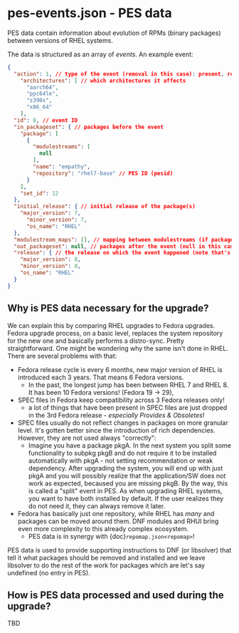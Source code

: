 # pes-events.json - PES data
PES data contain information about evolution of RPMs (binary packages) between versions of RHEL systems.

The data is structured as an array of *events*. An example event:
```json
{
  "action": 1, // type of the event (removal in this case): present, removal, split, merge, ...
    "architectures": [ // which architectures it affects
      "aarch64",
      "ppc64le",
      "s390x",
      "x86_64"
    ],
  "id": 8, // event ID
  "in_packageset": { // packages before the event
    "package": [
      {
        "modulestreams": [
          null
        ],
        "name": "empathy",
        "repository": "rhel7-base" // PES ID (pesid)
      }
    ],
    "set_id": 12
  },
  "initial_release": { // initial release of the package(s)
    "major_version": 7,
      "minor_version": 7,
      "os_name": "RHEL"
  },
  "modulestream_maps": [], // mapping between modulestreams (if packages are modularized)
  "out_packageset": null, // packages after the event (null in this case as it's a removal event)
  "release": { // the release on which the event happened (note that's its MAJOR.MINOR)
    "major_version": 8,
    "minor_version": 0,
    "os_name": "RHEL"
  }
}
```

## Why is PES data necessary for the upgrade?
We can explain this by comparing RHEL upgrades to Fedora upgrades. Fedora upgrade process, on a basic level, replaces the system repository for the new one and basically performs a distro-sync. Pretty straightforward.
One might be wondering why the same isn't done in RHEL. There are several problems with that:
- Fedora release cycle is every 6 months, new major version of RHEL is introduced each 3 years. That means 6 Fedora versions.
  - In the past, the longest jump has been between RHEL 7 and RHEL 8. It has been 10 Fedora versions! (Fedora 19 → 29),
- SPEC files in Fedora keep compatibility across 3 Fedora releases only!
  - a lot of things that have been present in SPEC files are just dropped in the 3rd Fedora release - *especially Provides & Obsoletes*!
- SPEC files usually do not reflect changes in packages on more granular level. It's gotten better since the introduction of rich dependencies. However, they are not used always "correctly":
  - Imagine you have a package pkgA. In the next system you split some functionality to subpkg pkgB and do not require it to be installed automatically with pkgA - not setting recommendation or weak dependency. After upgrading the system, you will end up with just pkgA and you will possibly realize that the application/SW does not work as expected, becaused you are missing pkgB. By the way, this is called a "split" event in PES. As when upgrading RHEL systems, you want to have both installed by default. If the user realizes they do not need it, they can always remove it later.
- Fedora has basically just one repository, while RHEL has *many* and packages can be moved around them. DNF modules and RHUI bring even more complexity to this already complex ecosystem.
  - PES data is in synergy with {doc}`repomap.json<repomap>`!

PES data is used to provide supporting instructions to DNF (or libsolver) that tell it what packages should be removed and installed and we leave libsolver to do the rest of the work for packages which are let's say undefined (no entry in PES).

## How is PES data processed and used during the upgrade?
TBD
